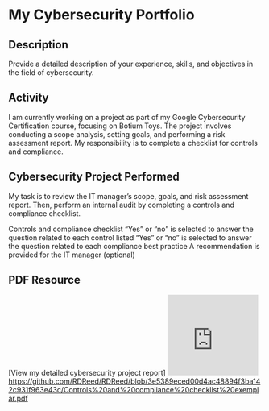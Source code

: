 # My Cybersecurity Portfolio

## Description
Provide a detailed description of your experience, skills, and objectives in the field of cybersecurity.

## Activity
I am currently working on a project as part of my Google Cybersecurity Certification course, focusing on Botium Toys. The project involves conducting a scope analysis, setting goals, and performing a risk assessment report. My responsibility is to complete a checklist for controls and compliance.

## Cybersecurity Project Performed
My task is to review the IT manager’s scope, goals, and risk assessment report. Then, perform an internal audit by completing a controls and compliance checklist.

Controls and compliance checklist
“Yes” or “no” is selected to answer the question related to each control listed
“Yes” or “no” is selected to answer the question related to each compliance best practice
A recommendation is provided for the IT manager (optional)


## PDF Resource
[View my detailed cybersecurity project report] 
<embed src="https://github.com/RDReed/RDReed/blob/3e5389eced00d4ac48894f3ba142c931f963e43c/Controls%20and%20compliance%20checklist%20exemplar.pdf" width="180px" height="160px" />
https://github.com/RDReed/RDReed/blob/3e5389eced00d4ac48894f3ba142c931f963e43c/Controls%20and%20compliance%20checklist%20exemplar.pdf
